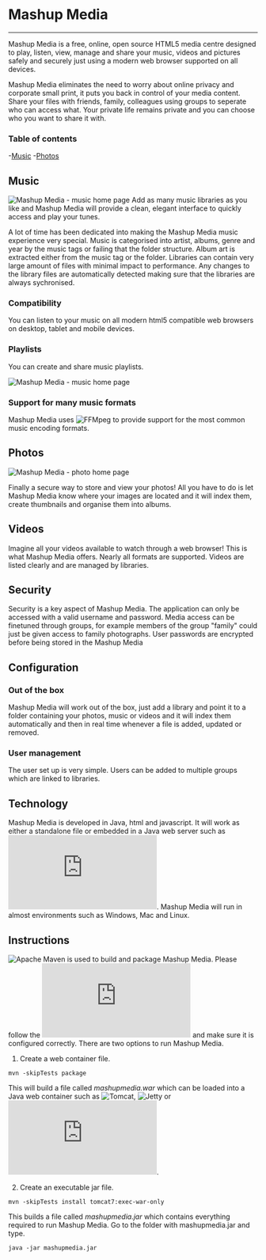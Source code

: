 # Mashup Media
***
Mashup Media is a free, online, open source HTML5 media centre designed to play, listen, view, manage and share your music, videos and pictures safely and securely just using a modern web browser supported on all devices.

Mashup Media eliminates the need to worry about online privacy and corporate small print, it puts you back in control of your media content. Share your files with friends, family, colleagues using groups to seperate who can access what. Your private life remains private and you can choose who you want to share it with.

### Table of contents
-[Music](#music)
-[Photos](#photos)



## Music
![Mashup Media - music home page](src/misc/screehshots/music-random.png)
Add as many music libraries as you like and Mashup Media will provide a clean, elegant interface to quickly access and play your tunes.

A lot of time has been dedicated into making the Mashup Media music experience very special. Music is categorised into artist, albums, genre and year by the music tags or failing that the folder structure. Album art is extracted either from the music tag or the folder. Libraries can contain very large amount of files with minimal impact to performance. Any changes to the library files are automatically detected making sure that the libraries are always sychronised.

### Compatibility
You can listen to your music on all modern html5 compatible web browsers on desktop, tablet and mobile devices.
### Playlists
You can create and share music playlists.

![Mashup Media - music home page](src/misc/screehshots/music-playlist.png)

### Support for many music formats 
Mashup Media uses ![FFMpeg](https://www.ffmpeg.org/) to provide support for the most common music encoding formats.

## Photos

![Mashup Media - photo home page](src/misc/screehshots/photo-photos.png)

Finally a secure way to store and view your photos! All you have to do is let Mashup Media know where your images are located and it will index them, create thumbnails and organise them into albums. 

## Videos
Imagine all your videos available to watch through a web browser! This is what Mashup Media offers. Nearly all formats are supported. Videos are listed clearly and are managed by libraries.

## Security

Security is a key aspect of Mashup Media. The application can only be accessed with a valid username and password. Media access can be finetuned through groups, for example members of the group "family" could just be given access to family photographs. User passwords are encrypted before being stored in the Mashup Media 


## Configuration
### Out of the box
Mashup Media will work out of the box, just add a library and point it to a folder containing your photos, music or videos and it will index them automatically and then in real time whenever a file is added, updated or removed.
### User management
The user set up is very simple. Users can be added to multiple groups which are linked to libraries.

## Technology
Mashup Media is developed in Java, html and javascript. It will work as either a standalone file or embedded in a Java web server such as ![Tomcat](https://tomcat.apache.org/index.html). Mashup Media will run in almost environments such as Windows, Mac and Linux.

## Instructions

![Apache Maven](https://maven.apache.org/) is used to build and package Mashup Media. Please follow the ![Maven installation page](https://maven.apache.org/install.html) and make sure it is configured correctly. There are two options to run Mashup Media.


1. Create a web container file. 
```
mvn -skipTests package
```
This will build a file called *mashupmedia.war* which can be loaded into a Java web container such as ![Tomcat](http://tomcat.apache.org/), ![Jetty](http://www.eclipse.org/jetty/) or ![Oracle Weblogic](https://www.oracle.com/middleware/weblogic/index.html).

2. Create an executable jar file.
```
mvn -skipTests install tomcat7:exec-war-only
```
This builds a file called *mashupmedia.jar* which contains everything required to run Mashup Media. Go to the folder with mashupmedia.jar and type.
```
java -jar mashupmedia.jar
```



